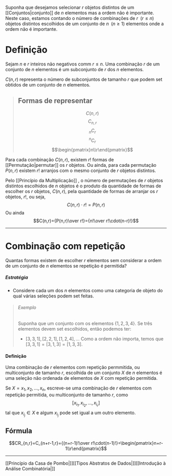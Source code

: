 Suponha que desejamos selecionar $r$ objetos distintos de um [[Conjuntos|conjunto]] de $n$ elementos mas a ordem não é importante.
Neste caso, estamos contando o número de combinações de $r\;\;(r\le n)$ objetos distintos escolhidos de um conjunto de $n\;\;(n\ge1)$ elementos onde a ordem não é importante.

# Definição
Sejam $n$ e $r$ inteiros não negativos comm $r\le n$. Uma combinação $r$ de um conjunto de $n$ elementos é um subconjunto de $r$ dos $n$ elementos.

$C(n,r)$ representa o número de subconjuntos de tamanho $r$ que podem set obtidos de um conjunto de $n$ elementos.

> ## Formas de representar
> $$C(n,r)$$
> $$C_{n,r}$$
> $$_nC_r$$
> $$^nC_r$$
> $$\begin{pmatrix}n\\r\end{pmatrix}$$

Para cada combinação $C(n,r)$, existem $r!$ formas de [[Permutação|permutar]] os $r$ objetos.
 Ou ainda, para cada permutação $P(n,r)$ existem $r!$ arranjos com o mesmo conjunto de $r$ objetos distintos.
 
 Pelo [[Princípio da Multiplicação]] , o número de permutações de $r$ objetos distintos escolhidos de $n$ objetos é o produto da quantidade de formas de escolher os $r$ objetos, $C(n,r)$, pela quantidade de formas de arranjar os $r$ objetos, $r!$, ou seja,
 $$C(n,r)\cdot r!=P(n,r)$$
 Ou ainda
 $$C(n,r)={P(n,r)\over r!}={n!\over r!\cdot(n-r)!}$$
 
 ---
# Combinação com repetição
 Quantas formas existem de escolher $r$ elementos sem considerar a ordem de um conjunto de $n$ elementos se repetição é permitida?
 
##### Estratégia
- Considere cada um dos $n$ elementos como uma categoria de objeto do qual várias seleções podem set feitas.
 
> ###### Exemplo
> Suponha que um conjunto com os elementos $\{1,2,3,4\}$. Se três elementos devem set escolhidos, então podemos ter:
> - $[3,3,1],[2,2,1],[1,2,4],\ldots$
> Como a ordem não importa, temos que $[3,3,1]=[3,1,3]=[1,3,3]$.

#### Definição
Uma combinação de $r$ elementos com repetição permmitida, ou multiconjunto de tamanho $r$, escolhida de um conjunto $X$ de $n$ elementos é uma seleção não ordenada de elementos de $X$ com repetição permitida.

Se $X={x_1,x_2,\ldots,x_n}$, escreve-se uma combinação de $r$ elementos com repetição permitida, ou multiconjunto de tamanho $r$, como
$$[x_{i_1},x_{i_2},\ldots,x_{i_r}]$$
tal que $x_{i_j}\in X$ e algum $x_{i_j}$ pode set igual a um outro elemento.


## Fórmula
$$CR_{n,r}=C_{n+r-1,r}={(n+r-1)!\over r!\cdot(n-1)!}=\begin{pmatrix}n+r-1\\r\end{pmatrix}$$

---
[[Princípio da Casa de Pombo|]][[Tipos Abstratos de Dados|]][[Introdução à Análise Combinatória|]]
